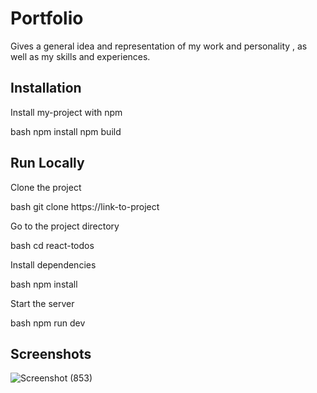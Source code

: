 # Portfolio 

Gives a general idea and representation of my work and personality , as well as my skills and experiences.
## Installation

Install my-project with npm

bash
  npm install
  npm build

    
## Run Locally

Clone the project

bash
  git clone https://link-to-project


Go to the project directory

bash
  cd react-todos


Install dependencies

bash
  npm install


Start the server

bash
  npm run dev



## Screenshots

![Screenshot (853)](https://github.com/adityaRajGit/personal-portfolio/assets/72968234/b24d03fa-bbe6-492b-b1e8-86b0073f535b)
